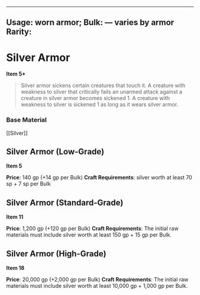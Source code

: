 
---
Usage: worn armor;
Bulk: — varies by armor
Rarity: 
---

# Silver Armor

**Item 5+**

> Silver armor sickens certain creatures that touch it. A creature with weakness to silver that critically fails an unarmed attack against a creature in silver armor becomes sickened 1. A creature with weakness to silver is sickened 1 as long as it wears silver armor.

### Base Material

[[Silver]]


## Silver Armor (Low-Grade)

**Item 5**

 

**Price**: 140 gp (+14 gp per Bulk)
**Craft Requirements**: silver worth at least 70 sp + 7 sp per Bulk


## Silver Armor (Standard-Grade)

**Item 11**

 

**Price**: 1,200 gp (+120 gp per Bulk)
**Craft Requirements**: The initial raw materials must include silver worth at least 150 gp + 15 gp per Bulk.


## Silver Armor (High-Grade)

**Item 18**

 

**Price**: 20,000 gp (+2,000 gp per Bulk)
**Craft Requirements**: The initial raw materials must include silver worth at least 10,000 gp + 1,000 gp per Bulk.

